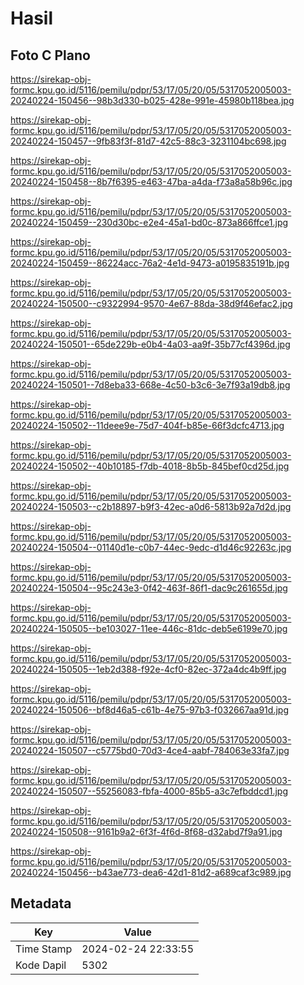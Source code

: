 # Hasil

## Foto C Plano

https://sirekap-obj-formc.kpu.go.id/5116/pemilu/pdpr/53/17/05/20/05/5317052005003-20240224-150456--98b3d330-b025-428e-991e-45980b118bea.jpg

https://sirekap-obj-formc.kpu.go.id/5116/pemilu/pdpr/53/17/05/20/05/5317052005003-20240224-150457--9fb83f3f-81d7-42c5-88c3-3231104bc698.jpg

https://sirekap-obj-formc.kpu.go.id/5116/pemilu/pdpr/53/17/05/20/05/5317052005003-20240224-150458--8b7f6395-e463-47ba-a4da-f73a8a58b96c.jpg

https://sirekap-obj-formc.kpu.go.id/5116/pemilu/pdpr/53/17/05/20/05/5317052005003-20240224-150459--230d30bc-e2e4-45a1-bd0c-873a866ffce1.jpg

https://sirekap-obj-formc.kpu.go.id/5116/pemilu/pdpr/53/17/05/20/05/5317052005003-20240224-150459--86224acc-76a2-4e1d-9473-a0195835191b.jpg

https://sirekap-obj-formc.kpu.go.id/5116/pemilu/pdpr/53/17/05/20/05/5317052005003-20240224-150500--c9322994-9570-4e67-88da-38d9f46efac2.jpg

https://sirekap-obj-formc.kpu.go.id/5116/pemilu/pdpr/53/17/05/20/05/5317052005003-20240224-150501--65de229b-e0b4-4a03-aa9f-35b77cf4396d.jpg

https://sirekap-obj-formc.kpu.go.id/5116/pemilu/pdpr/53/17/05/20/05/5317052005003-20240224-150501--7d8eba33-668e-4c50-b3c6-3e7f93a19db8.jpg

https://sirekap-obj-formc.kpu.go.id/5116/pemilu/pdpr/53/17/05/20/05/5317052005003-20240224-150502--11deee9e-75d7-404f-b85e-66f3dcfc4713.jpg

https://sirekap-obj-formc.kpu.go.id/5116/pemilu/pdpr/53/17/05/20/05/5317052005003-20240224-150502--40b10185-f7db-4018-8b5b-845bef0cd25d.jpg

https://sirekap-obj-formc.kpu.go.id/5116/pemilu/pdpr/53/17/05/20/05/5317052005003-20240224-150503--c2b18897-b9f3-42ec-a0d6-5813b92a7d2d.jpg

https://sirekap-obj-formc.kpu.go.id/5116/pemilu/pdpr/53/17/05/20/05/5317052005003-20240224-150504--01140d1e-c0b7-44ec-9edc-d1d46c92263c.jpg

https://sirekap-obj-formc.kpu.go.id/5116/pemilu/pdpr/53/17/05/20/05/5317052005003-20240224-150504--95c243e3-0f42-463f-86f1-dac9c261655d.jpg

https://sirekap-obj-formc.kpu.go.id/5116/pemilu/pdpr/53/17/05/20/05/5317052005003-20240224-150505--be103027-11ee-446c-81dc-deb5e6199e70.jpg

https://sirekap-obj-formc.kpu.go.id/5116/pemilu/pdpr/53/17/05/20/05/5317052005003-20240224-150505--1eb2d388-f92e-4cf0-82ec-372a4dc4b9ff.jpg

https://sirekap-obj-formc.kpu.go.id/5116/pemilu/pdpr/53/17/05/20/05/5317052005003-20240224-150506--bf8d46a5-c61b-4e75-97b3-f032667aa91d.jpg

https://sirekap-obj-formc.kpu.go.id/5116/pemilu/pdpr/53/17/05/20/05/5317052005003-20240224-150507--c5775bd0-70d3-4ce4-aabf-784063e33fa7.jpg

https://sirekap-obj-formc.kpu.go.id/5116/pemilu/pdpr/53/17/05/20/05/5317052005003-20240224-150507--55256083-fbfa-4000-85b5-a3c7efbddcd1.jpg

https://sirekap-obj-formc.kpu.go.id/5116/pemilu/pdpr/53/17/05/20/05/5317052005003-20240224-150508--9161b9a2-6f3f-4f6d-8f68-d32abd7f9a91.jpg

https://sirekap-obj-formc.kpu.go.id/5116/pemilu/pdpr/53/17/05/20/05/5317052005003-20240224-150456--b43ae773-dea6-42d1-81d2-a689caf3c989.jpg


## Metadata

| Key        | Value               |
| ---------- | ------------------- |
| Time Stamp | 2024-02-24 22:33:55 |
| Kode Dapil | 5302                |



